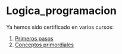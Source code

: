 # Logica_programacion

Ya hemos sido certificado en varios cursos:

1. [Primeros pasos](https://app.aluracursos.com/user/zzynox2017/course/logica-de-programacion-primeros-pasos/certificate)
2. [Conceptos primordiales](https://app.aluracursos.com/user/zzynox2017/course/logica-de-programacion-conceptos-primordiales/certificate)
